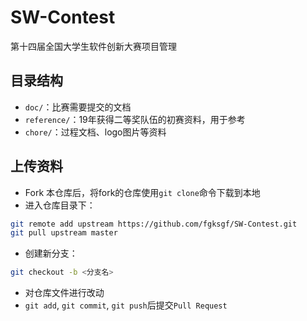 # SW-Contest

第十四届全国大学生软件创新大赛项目管理

## 目录结构

- `doc/`：比赛需要提交的文档
- `reference/`：19年获得二等奖队伍的初赛资料，用于参考
- `chore/`：过程文档、logo图片等资料

## 上传资料

- Fork 本仓库后，将fork的仓库使用`git clone`命令下载到本地
- 进入仓库目录下：

```bash
git remote add upstream https://github.com/fgksgf/SW-Contest.git
git pull upstream master
```

- 创建新分支：
```bash
git checkout -b <分支名>
```

- 对仓库文件进行改动
- `git add`, `git commit`, `git push`后提交`Pull Request`

